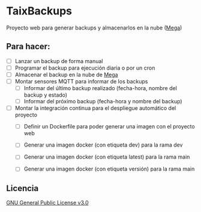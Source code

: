 # TaixBackups
Proyecto web para generar backups y almacenarlos en la nube ([Mega](https://mega.io/))


## Para hacer:
- [ ] Lanzar un backup de forma manual
- [ ] Programar el backup para ejecución diaria o por un cron
- [ ] Almacenar el backup en la nube de [Mega](https://mega.io/)
- [ ] Montar sensores MQTT para informar de los backups
  - [ ] Informar del último backup realizado (fecha-hora, nombre del backup y estado)
  - [ ] Informar del próximo backup (fecha-hora y nombre del backup)
- [ ] Montar la integración continua para el despliegue automático del proyecto
  - [ ] Definir un Dockerfile para poder generar una imagen con el proyecto web
  - [ ] Generar una imagen docker (con etiqueta dev) para la rama dev
  - [ ] Generar una imagen docker (con etiqueta latest) para la rama main
  - [ ] Generar una imagen docker (con etiqueta versión) para la rama main


## Licencia
[GNU General Public License v3.0](https://github.com/TaixMiguel/TaixBackups/blob/main/LICENSE)
